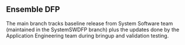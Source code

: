 ## Ensemble DFP 

The main branch tracks baseline release from System Software team (maintained in the SystemSWDFP branch) plus the updates done by the Application Engineering team during bringup and validation testing.
